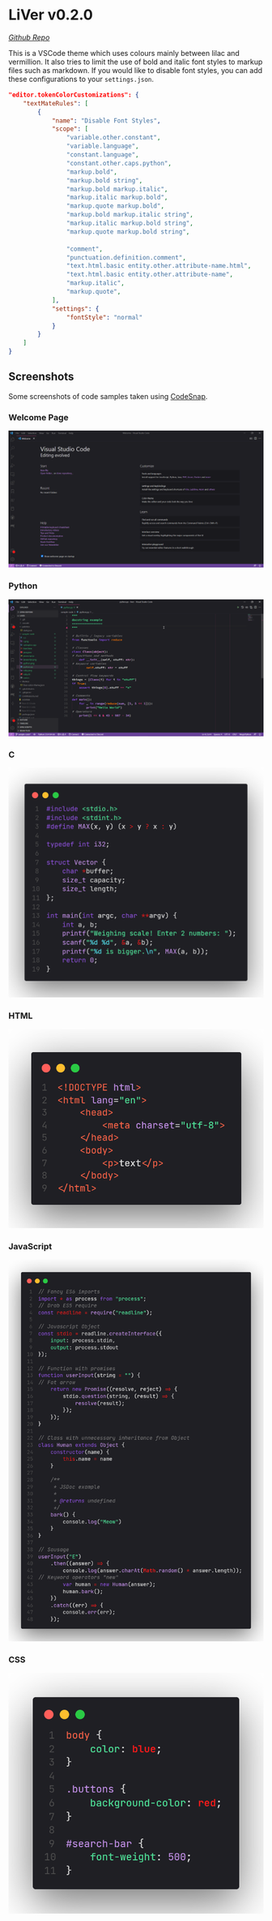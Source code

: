 # LiVer v0.2.0

*[Github Repo](https://github.com/RenoirTan/liver)*

This is a VSCode theme which uses colours mainly between lilac and vermillion.
It also tries to limit the use of bold and italic font styles to markup files
such as markdown. If you would like to disable font styles, you can add
these configurations to your `settings.json`.

```json
"editor.tokenColorCustomizations": {
    "textMateRules": [
        {
            "name": "Disable Font Styles",
            "scope": [
                "variable.other.constant",
                "variable.language",
                "constant.language",
                "constant.other.caps.python",
                "markup.bold",
                "markup.bold string",
                "markup.bold markup.italic",
                "markup.italic markup.bold",
                "markup.quote markup.bold",
                "markup.bold markup.italic string",
                "markup.italic markup.bold string",
                "markup.quote markup.bold string",

                "comment",
                "punctuation.definition.comment",
                "text.html.basic entity.other.attribute-name.html",
                "text.html.basic entity.other.attribute-name",
                "markup.italic",
                "markup.quote",
            ],
            "settings": {
                "fontStyle": "normal"
            }
        }
    ]
}
```

## Screenshots

Some screenshots of code samples taken using
[CodeSnap](https://marketplace.visualstudio.com/items?itemName=adpyke.codesnap).

### Welcome Page

![Welcome Page](https://raw.githubusercontent.com/RenoirTan/liver/screenshots/screenshots/welcome_page.png)

### Python

![Python](https://raw.githubusercontent.com/RenoirTan/liver/screenshots/screenshots/python-s.png)

### C

![C](https://raw.githubusercontent.com/RenoirTan/liver/screenshots/screenshots/c.png)

### HTML

![HTML](https://raw.githubusercontent.com/RenoirTan/liver/screenshots/screenshots/html.png)

### JavaScript

![JavaScript](https://raw.githubusercontent.com/RenoirTan/liver/screenshots/screenshots/javascript.png)

### CSS

![CSS](https://raw.githubusercontent.com/RenoirTan/liver/screenshots/screenshots/css.png)
